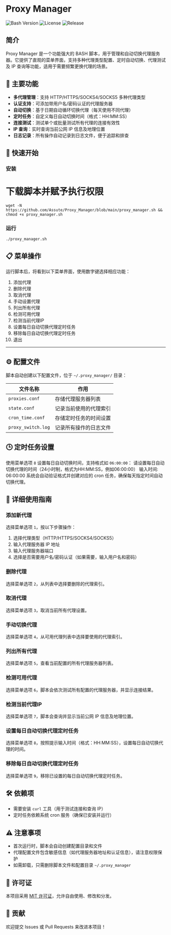 # Proxy Manager

![Bash Version](https://img.shields.io/badge/Bash-≥4.0-green.svg)
![License](https://img.shields.io/github/license/Assute/proxy_manager.svg)
![Release](https://img.shields.io/github/v/release/Assute/proxy_manager.svg)

## 简介

Proxy Manager 是一个功能强大的 BASH 脚本，用于管理和自动切换代理服务器。它提供了直观的菜单界面，支持多种代理类型配置、定时自动切换、代理测试及 IP 查询等功能，适用于需要频繁更换代理的场景。

## 🌟 主要功能

- **多代理管理**：支持 HTTP/HTTPS/SOCKS4/SOCKS5 多种代理类型
- **认证支持**：可添加带用户名/密码认证的代理服务器
- **自动切换**：基于日期自动循环切换代理（每天使用不同代理）
- **定时任务**：自定义每日自动切换时间（格式：HH:MM:SS）
- **连接测试**：测试单个或批量测试所有代理的连接有效性
- **IP 查询**：实时查询当前公网 IP 信息及地理位置
- **日志记录**：所有操作自动记录到日志文件，便于追踪和排查

## 🚀 快速开始

### 安装
# 下载脚本并赋予执行权限
```shell script
wget -N https://github.com/Assute/Proxy_Manager/blob/main/proxy_manager.sh && chmod +x proxy_manager.sh
```
### 运行
```shell script
./proxy_manager.sh
```

## 📋 菜单操作
运行脚本后，将看到以下菜单界面，使用数字键选择相应功能：

1. 添加代理
2. 删除代理
3. 取消代理
4. 手动设置代理
5. 列出所有代理
6. 检测可用代理
7. 检测当前代理IP
8. 设置每日自动切换代理定时任务
9. 移除每日自动切换代理定时任务
0. 退出
-------------------------------------
## ⚙️ 配置文件

脚本自动创建以下配置文件，位于 `~/.proxy_manager/` 目录：

| 文件名称          | 作用                                        |
|-------------------|---------------------------------------------|
| `proxies.conf`    | 存储代理服务器列表                          |
| `state.conf`      | 记录当前使用的代理索引                      |
| `cron_time.conf`  | 存储定时任务的时间设置                      |
| `proxy_switch.log`| 记录所有操作的日志文件                      |

## 🕒 定时任务设置

使用菜单选项 `8` 设置每日自动切换时间，支持格式如 `06:00:00`：
请设置每日自动切换代理的时间（24小时制，格式为HH:MM:SS，例如06:00:00）
输入时间: 06:00:00
系统会自动验证格式并创建对应的 cron 任务，确保每天指定时间自动切换代理。

## 📖 详细使用指南

### 添加新代理

选择菜单选项 `1`，按以下步骤操作：

1. 选择代理类型（HTTP/HTTPS/SOCKS4/SOCKS5）
2. 输入代理服务器 IP 地址
3. 输入代理服务器端口
4. 选择是否需要用户名/密码认证（如果需要，输入用户名和密码）

### 删除代理

选择菜单选项 `2`，从列表中选择要删除的代理索引。

### 取消代理

选择菜单选项 `3`，取消当前所有代理设置。

### 手动切换代理

选择菜单选项 `4`，从可用代理列表中选择要使用的代理索引。

### 列出所有代理

选择菜单选项 `5`，查看当前配置的所有代理服务器列表。

### 检测可用代理

选择菜单选项 `6`，脚本会依次测试所有配置的代理服务器，并显示连接结果。

### 检测当前代理IP

选择菜单选项 `7`，脚本会查询并显示当前公网 IP 信息及地理位置。

### 设置每日自动切换代理定时任务

选择菜单选项 `8`，按照提示输入时间（格式：HH:MM:SS），设置每日自动切换代理的时间。

### 移除每日自动切换代理定时任务

选择菜单选项 `9`，移除已设置的每日自动切换代理定时任务。

## 🛠️ 依赖项

- 需要安装 `curl` 工具（用于测试连接和查询 IP）
- 定时任务依赖系统 cron 服务（确保已安装并运行）

## ⚠️ 注意事项

- 首次运行时，脚本会自动创建配置目录和文件
- 代理配置文件包含敏感信息（如代理服务器地址和认证信息），请注意权限保护
- 如需卸载，只需删除脚本文件和配置目录 `~/.proxy_manager`

## 📄 许可证

本项目采用 [MIT 许可证](LICENSE)，允许自由使用、修改和分发。

## 🤝 贡献

欢迎提交 Issues 或 Pull Requests 来改进本项目！    
